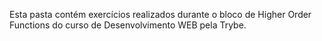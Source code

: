 Esta pasta contém exercícios realizados durante o bloco de Higher Order Functions do curso de Desenvolvimento WEB pela Trybe.
